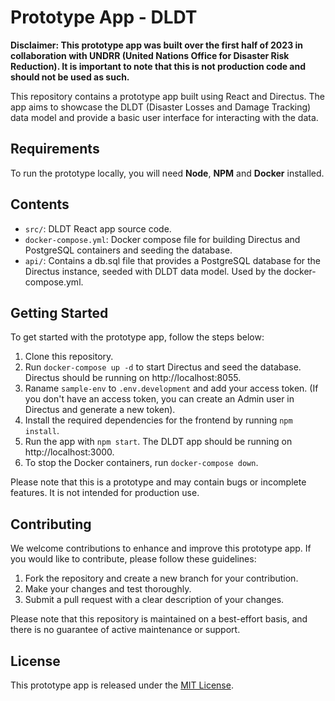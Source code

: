 # Prototype App - DLDT

**Disclaimer: This prototype app was built over the first half of 2023 in collaboration with UNDRR (United Nations Office for Disaster Risk Reduction). It is important to note that this is not production code and should not be used as such.**

This repository contains a prototype app built using React and Directus. The app aims to showcase the DLDT (Disaster Losses and Damage Tracking) data model and provide a basic user interface for interacting with the data.


## Requirements

To run the prototype locally, you will need **Node**, **NPM** and **Docker** installed.

## Contents

- `src/`: DLDT React app source code.
- `docker-compose.yml`: Docker compose file for building Directus and PostgreSQL containers and seeding the database.
- `api/`: Contains a db.sql file that provides a PostgreSQL database for the Directus instance, seeded with DLDT data model. Used by the docker-compose.yml.

## Getting Started

To get started with the prototype app, follow the steps below:

1. Clone this repository.
2. Run `docker-compose up -d` to start Directus and seed the database. Directus should be running on http://localhost:8055.
3. Raname `sample-env` to `.env.development` and add your access token. (If you don't have an access token, you can create an Admin user in Directus and generate a new token).
4. Install the required dependencies for the frontend by running `npm install`.
5. Run the app with `npm start`. The DLDT app should be running on http://localhost:3000.
6. To stop the Docker containers, run `docker-compose down`.

Please note that this is a prototype and may contain bugs or incomplete features. It is not intended for production use.

## Contributing

We welcome contributions to enhance and improve this prototype app. If you would like to contribute, please follow these guidelines:

1. Fork the repository and create a new branch for your contribution.
2. Make your changes and test thoroughly.
3. Submit a pull request with a clear description of your changes.

Please note that this repository is maintained on a best-effort basis, and there is no guarantee of active maintenance or support.

## License

This prototype app is released under the [MIT License](LICENSE).
